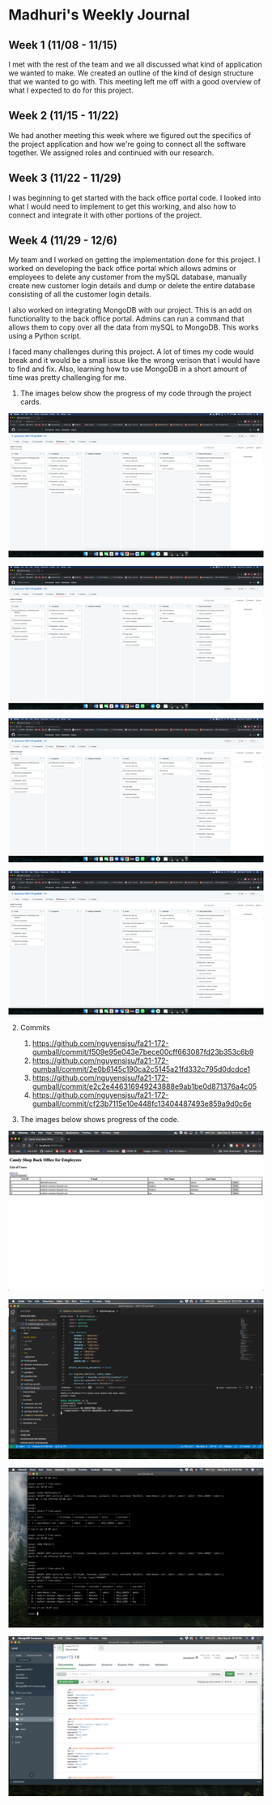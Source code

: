 # Madhuri's Weekly Journal

## Week 1 (11/08 - 11/15)

I met with the rest of the team and we all discussed what kind of application we wanted to make. We created an outline of the kind of design structure that we wanted to go with. This meeting left me off with a good overview of what I expected to do for this project.

## Week 2 (11/15 - 11/22)

We had another meeting this week where we figured out the specifics of the project application and how we're going to connect all the software together. We assigned roles and continued with our research.

## Week 3 (11/22 - 11/29)

I was beginning to get started with the back office portal code. I looked into what I would need to implement to get this working, and also how to connect and integrate it with other portions of the project.

## Week 4 (11/29 - 12/6)

My team and I worked on getting the implementation done for this project. I worked on developing the back office portal which allows admins or employees to delete any customer from the mySQL database, manually create new customer login details and dump or delete the entire database consisting of all the customer login details.

I also worked on integrating MongoDB with our project. This is an add on functionality to the back office portal. Admins can run a command that allows them to copy over all the data from mySQL to MongoDB. This works using a Python script.

I faced many challenges during this project. A lot of times my code would break and it would be a small issue like the wrong verison that I would have to find and fix. Also, learning how to use MongoDB in a short amount of time was pretty challenging for me.

1. The images below show the progress of my code through the project cards.

![1](../images/madhuri/1.png)

![2](../images/madhuri/2.png)

![3](../images/madhuri/3.png)

![4](../images/madhuri/4.png)

2. Commits

   1. https://github.com/nguyensjsu/fa21-172-gumball/commit/f509e95e043e7bece00cff663087fd23b353c6b9
   2. https://github.com/nguyensjsu/fa21-172-gumball/commit/2e0b6145c190ca2c5145a21fd332c795d0dcdce1
   3. https://github.com/nguyensjsu/fa21-172-gumball/commit/e2c2e446316949243888e9ab1be0d871376a4c05
   4. https://github.com/nguyensjsu/fa21-172-gumball/commit/cf23b7115e10e448fc13404487493e859a9d0c6e

3. The images below shows progress of the code.

![BackOffice](../images/madhuri/BackOffice.png)

![makeAdmin](../images/madhuri/makeAdmin.png)

![mySQL](../images/madhuri/mySQL.png)

![MongoDB](../images/madhuri/MongoDB.png)

